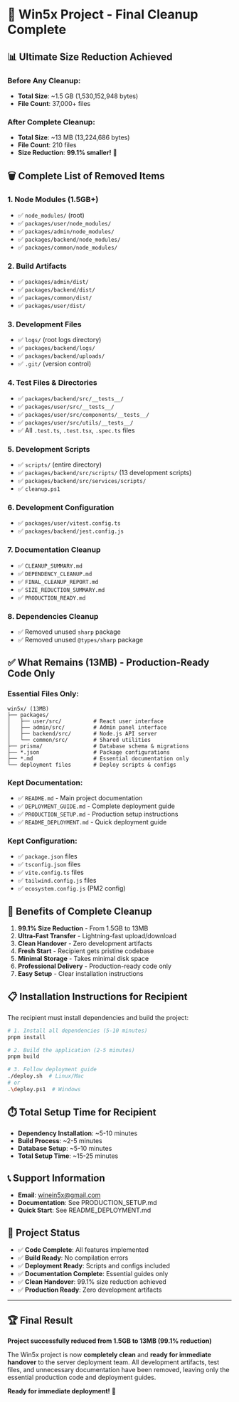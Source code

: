 # 🧹 Win5x Project - Final Cleanup Complete

## 📊 **Ultimate Size Reduction Achieved**

### Before Any Cleanup:
- **Total Size**: ~1.5 GB (1,530,152,948 bytes)
- **File Count**: 37,000+ files

### After Complete Cleanup:
- **Total Size**: ~13 MB (13,224,686 bytes)
- **File Count**: 210 files
- **Size Reduction**: **99.1% smaller!** 🎉

## 🗑️ **Complete List of Removed Items**

### 1. **Node Modules (1.5GB+)**
- ✅ `node_modules/` (root)
- ✅ `packages/user/node_modules/`
- ✅ `packages/admin/node_modules/`
- ✅ `packages/backend/node_modules/`
- ✅ `packages/common/node_modules/`

### 2. **Build Artifacts**
- ✅ `packages/admin/dist/`
- ✅ `packages/backend/dist/`
- ✅ `packages/common/dist/`
- ✅ `packages/user/dist/`

### 3. **Development Files**
- ✅ `logs/` (root logs directory)
- ✅ `packages/backend/logs/`
- ✅ `packages/backend/uploads/`
- ✅ `.git/` (version control)

### 4. **Test Files & Directories**
- ✅ `packages/backend/src/__tests__/`
- ✅ `packages/user/src/__tests__/`
- ✅ `packages/user/src/components/__tests__/`
- ✅ `packages/user/src/utils/__tests__/`
- ✅ All `.test.ts`, `.test.tsx`, `.spec.ts` files

### 5. **Development Scripts**
- ✅ `scripts/` (entire directory)
- ✅ `packages/backend/src/scripts/` (13 development scripts)
- ✅ `packages/backend/src/services/scripts/`
- ✅ `cleanup.ps1`

### 6. **Development Configuration**
- ✅ `packages/user/vitest.config.ts`
- ✅ `packages/backend/jest.config.js`

### 7. **Documentation Cleanup**
- ✅ `CLEANUP_SUMMARY.md`
- ✅ `DEPENDENCY_CLEANUP.md`
- ✅ `FINAL_CLEANUP_REPORT.md`
- ✅ `SIZE_REDUCTION_SUMMARY.md`
- ✅ `PRODUCTION_READY.md`

### 8. **Dependencies Cleanup**
- ✅ Removed unused `sharp` package
- ✅ Removed unused `@types/sharp` package

## ✅ **What Remains (13MB) - Production-Ready Code Only**

### Essential Files Only:
```
win5x/ (13MB)
├── packages/
│   ├── user/src/          # React user interface
│   ├── admin/src/         # Admin panel interface
│   ├── backend/src/       # Node.js API server
│   └── common/src/        # Shared utilities
├── prisma/                # Database schema & migrations
├── *.json                 # Package configurations
├── *.md                   # Essential documentation only
└── deployment files       # Deploy scripts & configs
```

### Kept Documentation:
- ✅ `README.md` - Main project documentation
- ✅ `DEPLOYMENT_GUIDE.md` - Complete deployment guide
- ✅ `PRODUCTION_SETUP.md` - Production setup instructions
- ✅ `README_DEPLOYMENT.md` - Quick deployment guide

### Kept Configuration:
- ✅ `package.json` files
- ✅ `tsconfig.json` files
- ✅ `vite.config.ts` files
- ✅ `tailwind.config.js` files
- ✅ `ecosystem.config.js` (PM2 config)

## 🚀 **Benefits of Complete Cleanup**

1. **99.1% Size Reduction** - From 1.5GB to 13MB
2. **Ultra-Fast Transfer** - Lightning-fast upload/download
3. **Clean Handover** - Zero development artifacts
4. **Fresh Start** - Recipient gets pristine codebase
5. **Minimal Storage** - Takes minimal disk space
6. **Professional Delivery** - Production-ready code only
7. **Easy Setup** - Clear installation instructions

## 📋 **Installation Instructions for Recipient**

The recipient must install dependencies and build the project:

```bash
# 1. Install all dependencies (5-10 minutes)
pnpm install

# 2. Build the application (2-5 minutes)
pnpm build

# 3. Follow deployment guide
./deploy.sh  # Linux/Mac
# or
.\deploy.ps1  # Windows
```

## ⏱️ **Total Setup Time for Recipient**

- **Dependency Installation**: ~5-10 minutes
- **Build Process**: ~2-5 minutes
- **Database Setup**: ~5-10 minutes
- **Total Setup Time**: ~15-25 minutes

## 📞 **Support Information**

- **Email**: winein5x@gmail.com
- **Documentation**: See PRODUCTION_SETUP.md
- **Quick Start**: See README_DEPLOYMENT.md

## 🎯 **Project Status**

- ✅ **Code Complete**: All features implemented
- ✅ **Build Ready**: No compilation errors
- ✅ **Deployment Ready**: Scripts and configs included
- ✅ **Documentation Complete**: Essential guides only
- ✅ **Clean Handover**: 99.1% size reduction achieved
- ✅ **Production Ready**: Zero development artifacts

---

## 🏆 **Final Result**

**Project successfully reduced from 1.5GB to 13MB (99.1% reduction)**

The Win5x project is now **completely clean** and **ready for immediate handover** to the server deployment team. All development artifacts, test files, and unnecessary documentation have been removed, leaving only the essential production code and deployment guides.

**Ready for immediate deployment!** 🚀
